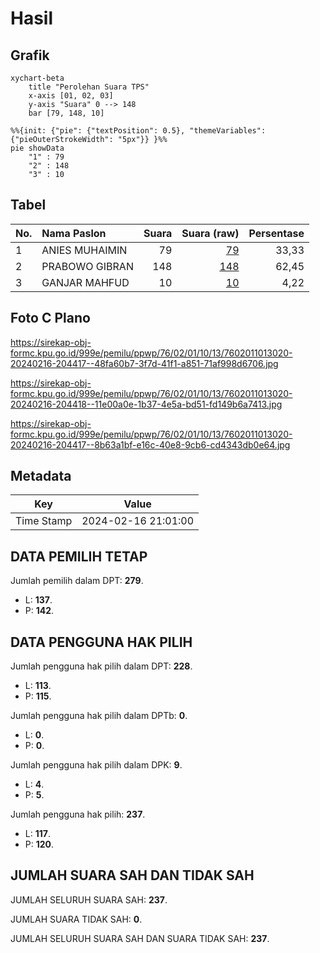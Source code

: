 # Hasil

## Grafik

```mermaid
xychart-beta
    title "Perolehan Suara TPS"
    x-axis [01, 02, 03]
    y-axis "Suara" 0 --> 148
    bar [79, 148, 10]
```

```mermaid
%%{init: {"pie": {"textPosition": 0.5}, "themeVariables": {"pieOuterStrokeWidth": "5px"}} }%%
pie showData
    "1" : 79
    "2" : 148
    "3" : 10
```

## Tabel

| No. | Nama Paslon    | Suara | Suara (raw) | Persentase |
|:--- |:-------------- | -----:| -----------:| ----------:|
| 1   | ANIES MUHAIMIN | 79    | [79][p-1]   | 33,33      |
| 2   | PRABOWO GIBRAN | 148   | [148][p-2]  | 62,45      |
| 3   | GANJAR MAHFUD  | 10    | [10][p-3]   | 4,22       |


[p-1]: https://github.com/gigit-pemilu/pemilu-2024-76-sulawesi-barat/blob/main/pilpres/hitung-suara/sub/76-sulawesi-barat/sub/02-mamuju/sub/01-mamuju/sub/1013-rimuku/sub/020-tps/sub/paslon-1.txt
[p-2]: https://github.com/gigit-pemilu/pemilu-2024-76-sulawesi-barat/blob/main/pilpres/hitung-suara/sub/76-sulawesi-barat/sub/02-mamuju/sub/01-mamuju/sub/1013-rimuku/sub/020-tps/sub/paslon-2.txt
[p-3]: https://github.com/gigit-pemilu/pemilu-2024-76-sulawesi-barat/blob/main/pilpres/hitung-suara/sub/76-sulawesi-barat/sub/02-mamuju/sub/01-mamuju/sub/1013-rimuku/sub/020-tps/sub/paslon-3.txt

## Foto C Plano

https://sirekap-obj-formc.kpu.go.id/999e/pemilu/ppwp/76/02/01/10/13/7602011013020-20240216-204417--48fa60b7-3f7d-41f1-a851-71af998d6706.jpg

https://sirekap-obj-formc.kpu.go.id/999e/pemilu/ppwp/76/02/01/10/13/7602011013020-20240216-204418--11e00a0e-1b37-4e5a-bd51-fd149b6a7413.jpg

https://sirekap-obj-formc.kpu.go.id/999e/pemilu/ppwp/76/02/01/10/13/7602011013020-20240216-204417--8b63a1bf-e16c-40e8-9cb6-cd4343db0e64.jpg


## Metadata

| Key        | Value               |
| ---------- | ------------------- |
| Time Stamp | 2024-02-16 21:01:00 |


## DATA PEMILIH TETAP

Jumlah pemilih dalam DPT: **279**.
 * L: **137**.
 * P: **142**.

## DATA PENGGUNA HAK PILIH

Jumlah pengguna hak pilih dalam DPT: **228**.
 * L: **113**.
 * P: **115**.

Jumlah pengguna hak pilih dalam DPTb: **0**.
 * L: **0**.
 * P: **0**.

Jumlah pengguna hak pilih dalam DPK: **9**.
 * L: **4**.
 * P: **5**.

Jumlah pengguna hak pilih: **237**.
 * L: **117**.
 * P: **120**.

## JUMLAH SUARA SAH DAN TIDAK SAH

JUMLAH SELURUH SUARA SAH: **237**.

JUMLAH SUARA TIDAK SAH: **0**.

JUMLAH SELURUH SUARA SAH DAN SUARA TIDAK SAH: **237**.


